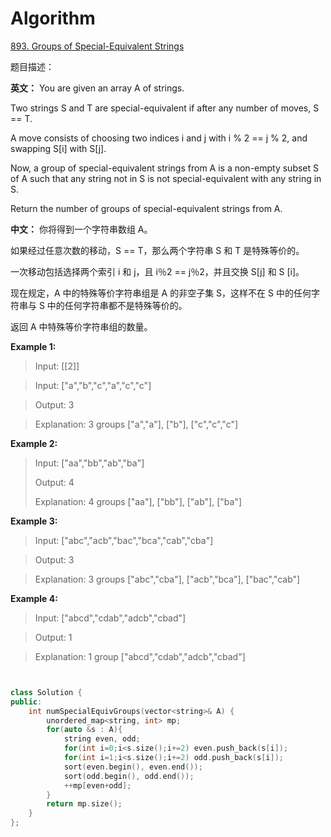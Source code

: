 
# Algorithm

[893. Groups of Special-Equivalent Strings](https://leetcode.com/contest/weekly-contest-99/problems/groups-of-special-equivalent-strings/)

题目描述：

**英文：**
You are given an array A of strings.

Two strings S and T are special-equivalent if after any number of moves, S == T.

A move consists of choosing two indices i and j with i % 2 == j % 2, and swapping S[i] with S[j].

Now, a group of special-equivalent strings from A is a non-empty subset S of A such that any string not in S is not special-equivalent with any string in S.

Return the number of groups of special-equivalent strings from A.


**中文：**
你将得到一个字符串数组 A。

如果经过任意次数的移动，S == T，那么两个字符串 S 和 T 是特殊等价的。

 

一次移动包括选择两个索引 i 和 j，且 i％2 == j％2，并且交换 S[j] 和 S [i]。

现在规定，A 中的特殊等价字符串组是 A 的非空子集 S，这样不在 S 中的任何字符串与 S 中的任何字符串都不是特殊等价的。

 

返回 A 中特殊等价字符串组的数量。

**Example 1:**

>Input: [[2]]

>Input: ["a","b","c","a","c","c"]

>Output: 3

>Explanation: 3 groups ["a","a"], ["b"], ["c","c","c"]

**Example 2:**

>Input: ["aa","bb","ab","ba"] 
>
>Output: 4 
>
>Explanation: 4 groups ["aa"], ["bb"], ["ab"], ["ba"]


**Example 3:**

>Input: ["abc","acb","bac","bca","cab","cba"]

>Output: 3

>Explanation: 3 groups ["abc","cba"], ["acb","bca"], ["bac","cab"]

**Example 4:**

>Input: ["abcd","cdab","adcb","cbad"]

>Output: 1

>Explanation: 1 group ["abcd","cdab","adcb","cbad"]



```c++


class Solution {
public:
    int numSpecialEquivGroups(vector<string>& A) {
        unordered_map<string, int> mp;
        for(auto &s : A){
            string even, odd;
            for(int i=0;i<s.size();i+=2) even.push_back(s[i]);
            for(int i=1;i<s.size();i+=2) odd.push_back(s[i]);
            sort(even.begin(), even.end());
            sort(odd.begin(), odd.end());
            ++mp[even+odd];
        }
        return mp.size();
    }
};
```
